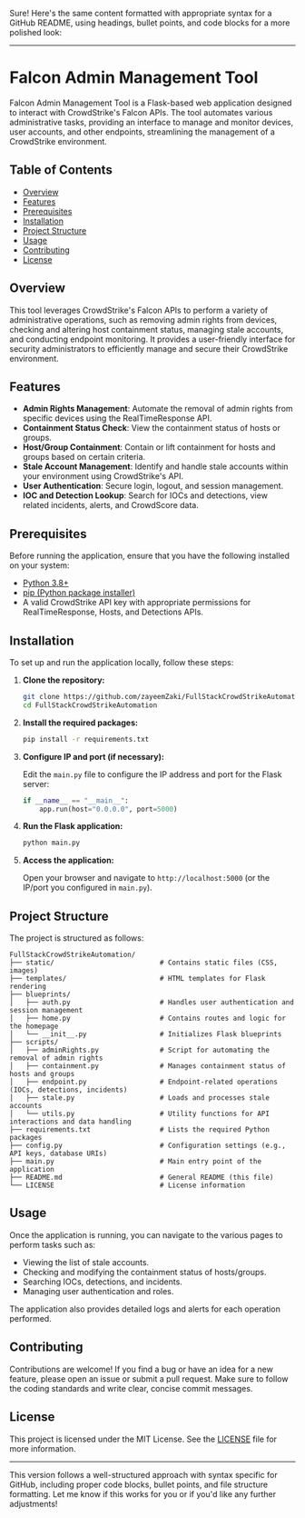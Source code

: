 Sure! Here's the same content formatted with appropriate syntax for a GitHub README, using headings, bullet points, and code blocks for a more polished look:

---

# Falcon Admin Management Tool

Falcon Admin Management Tool is a Flask-based web application designed to interact with CrowdStrike's Falcon APIs. The tool automates various administrative tasks, providing an interface to manage and monitor devices, user accounts, and other endpoints, streamlining the management of a CrowdStrike environment.

## Table of Contents

- [Overview](#overview)
- [Features](#features)
- [Prerequisites](#prerequisites)
- [Installation](#installation)
- [Project Structure](#project-structure)
- [Usage](#usage)
- [Contributing](#contributing)
- [License](#license)

## Overview

This tool leverages CrowdStrike's Falcon APIs to perform a variety of administrative operations, such as removing admin rights from devices, checking and altering host containment status, managing stale accounts, and conducting endpoint monitoring. It provides a user-friendly interface for security administrators to efficiently manage and secure their CrowdStrike environment.

## Features

- **Admin Rights Management**: Automate the removal of admin rights from specific devices using the RealTimeResponse API.
- **Containment Status Check**: View the containment status of hosts or groups.
- **Host/Group Containment**: Contain or lift containment for hosts and groups based on certain criteria.
- **Stale Account Management**: Identify and handle stale accounts within your environment using CrowdStrike's API.
- **User Authentication**: Secure login, logout, and session management.
- **IOC and Detection Lookup**: Search for IOCs and detections, view related incidents, alerts, and CrowdScore data.

## Prerequisites

Before running the application, ensure that you have the following installed on your system:

- [Python 3.8+](https://www.python.org)
- [pip (Python package installer)](https://pip.pypa.io/en/stable/installation/)
- A valid CrowdStrike API key with appropriate permissions for RealTimeResponse, Hosts, and Detections APIs.

## Installation

To set up and run the application locally, follow these steps:

1. **Clone the repository:**

    ```bash
    git clone https://github.com/zayeemZaki/FullStackCrowdStrikeAutomation.git
    cd FullStackCrowdStrikeAutomation
    ```

2. **Install the required packages:**

    ```bash
    pip install -r requirements.txt
    ```

3. **Configure IP and port (if necessary):**

   Edit the `main.py` file to configure the IP address and port for the Flask server:

    ```python
    if __name__ == "__main__":
        app.run(host="0.0.0.0", port=5000)
    ```

4. **Run the Flask application:**

    ```bash
    python main.py
    ```

5. **Access the application:**

   Open your browser and navigate to `http://localhost:5000` (or the IP/port you configured in `main.py`).

## Project Structure

The project is structured as follows:

```
FullStackCrowdStrikeAutomation/
├── static/                          # Contains static files (CSS, images)
├── templates/                       # HTML templates for Flask rendering
├── blueprints/
│   ├── auth.py                      # Handles user authentication and session management
│   ├── home.py                      # Contains routes and logic for the homepage
│   └── __init__.py                  # Initializes Flask blueprints
├── scripts/
│   ├── adminRights.py               # Script for automating the removal of admin rights
│   ├── containment.py               # Manages containment status of hosts and groups
│   ├── endpoint.py                  # Endpoint-related operations (IOCs, detections, incidents)
│   ├── stale.py                     # Loads and processes stale accounts
│   └── utils.py                     # Utility functions for API interactions and data handling
├── requirements.txt                 # Lists the required Python packages
├── config.py                        # Configuration settings (e.g., API keys, database URIs)
├── main.py                          # Main entry point of the application
├── README.md                        # General README (this file)
└── LICENSE                          # License information
```

## Usage

Once the application is running, you can navigate to the various pages to perform tasks such as:

- Viewing the list of stale accounts.
- Checking and modifying the containment status of hosts/groups.
- Searching IOCs, detections, and incidents.
- Managing user authentication and roles.

The application also provides detailed logs and alerts for each operation performed.

## Contributing

Contributions are welcome! If you find a bug or have an idea for a new feature, please open an issue or submit a pull request. Make sure to follow the coding standards and write clear, concise commit messages.

## License

This project is licensed under the MIT License. See the [LICENSE](LICENSE) file for more information.

---

This version follows a well-structured approach with syntax specific for GitHub, including proper code blocks, bullet points, and file structure formatting. Let me know if this works for you or if you'd like any further adjustments!
